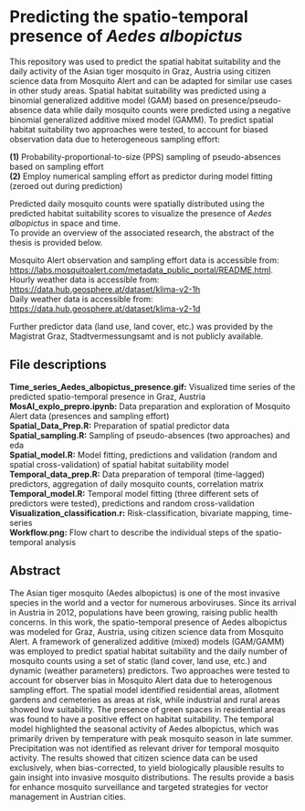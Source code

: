 # Predicting the spatio-temporal presence of *Aedes albopictus*

This repository was used to predict the spatial habitat suitability and the daily activity of the Asian tiger mosquito in Graz, Austria using citizen science data from Mosquito Alert and can be adapted for similar use cases in other study areas. 
Spatial habitat suitability was predicted using a binomial generalized additive model (GAM) based on presence/pseudo-absence data while daily mosquito counts were predicted using a negative binomial generalized additive mixed model (GAMM). To predict spatial habitat suitability two approaches were tested, to account for biased observation data due to heterogeneous sampling effort:  

**(1)** Probability-proportional-to-size (PPS) sampling of pseudo-absences based on sampling effort  
**(2)** Employ numerical sampling effort as predictor during model fitting (zeroed out during prediction)  

Predicted daily mosquito counts were spatially distributed using the predicted habitat suitability scores to visualize the presence of *Aedes albopictus* in space and time.  
To provide an overview of the associated research, the abstract of the thesis is provided below. 

Mosquito Alert observation and sampling effort data is accessible from: https://labs.mosquitoalert.com/metadata_public_portal/README.html.  
Hourly weather data is accessible from: https://data.hub.geosphere.at/dataset/klima-v2-1h  
Daily weather data is accessible from: https://data.hub.geosphere.at/dataset/klima-v2-1d  

Further predictor data (land use, land cover, etc.) was provided by the Magistrat Graz, Stadtvermessungsamt and is not publicly available. 

## File descriptions
**Time_series_Aedes_albopictus_presence.gif:** Visualized time series of the predicted spatio-temporal presence in Graz, Austria  
**MosAl_explo_prepro.ipynb:** Data preparation and exploration of Mosquito Alert data (presences and sampling effort)  
**Spatial_Data_Prep.R:** Preparation of spatial predictor data  
**Spatial_sampling.R:** Sampling of pseudo-absences (two approaches) and eda  
**Spatial_model.R:** Model fitting, predictions and validation (random and spatial cross-validation) of spatial habitat suitability model
**Temporal_data_prep.R:** Data preparation of temporal (time-lagged) predictors, aggregation of daily mosquito counts, correlation matrix  
**Temporal_model.R:** Temporal model fitting (three different sets of predictors were tested), predictions and random cross-validation 
**Visualization_classification.r:** Risk-classification, bivariate mapping, time-series  
**Workflow.png:** Flow chart to describe the individual steps of the spatio-temporal analysis

## Abstract 
The Asian tiger mosquito (Aedes albopictus) is one of the most invasive species in the world and a vector for numerous arboviruses. Since its arrival in Austria in 2012, populations have been growing, raising public health concerns. In this work, the spatio-temporal presence of Aedes albopictus was modeled for Graz, Austria, using citizen science data from Mosquito Alert. A framework of generalized additive (mixed) models (GAM/GAMM) was employed to predict spatial habitat suitability and the daily number of mosquito counts using a set of static (land cover, land use, etc.) and dynamic (weather parameters) predictors. Two approaches were tested to account for observer bias in Mosquito Alert data due to heterogenous sampling effort. The spatial model identified residential areas, allotment gardens and cemeteries as areas at risk, while industrial and rural areas showed low suitability. The presence of green spaces in residential areas was found to have a positive effect on habitat suitability. The temporal model highlighted the seasonal activity of Aedes albopictus, which was primarily driven by temperature with peak mosquito season in late summer. Precipitation was not identified as relevant driver for temporal mosquito activity. The results showed that citizen science data can be used exclusively, when bias-corrected, to yield biologically plausible results to gain insight into invasive mosquito distributions. The results provide a basis for enhance mosquito surveillance and targeted strategies for vector management in Austrian cities.
